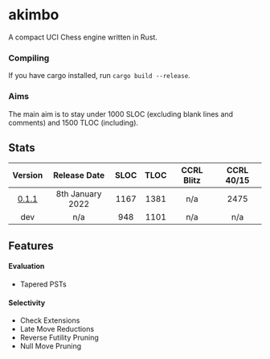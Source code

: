 # akimbo
A compact UCI Chess engine written in Rust.

### Compiling
If you have cargo installed, run `cargo build --release`.

### Aims
The main aim is to stay under 1000 SLOC (excluding blank lines and comments) and 1500 TLOC (including).

## Stats
|                             Version                               |     Release Date     | SLOC | TLOC | CCRL Blitz | CCRL 40/15 |
| :----------------------------------------------------------------:| :-------------------:|:----:|:----:|:----------:|:----------:|
| [0.1.1](https://github.com/JacquesRW/akimbo/releases/tag/v0.1.1)  |   8th January 2022   | 1167 | 1381 |    n/a     |    2475    |
|                               dev                                 |          n/a         |  948 | 1101 |    n/a     |     n/a    |

## Features

#### Evaluation
- Tapered PSTs

#### Selectivity
- Check Extensions
- Late Move Reductions
- Reverse Futility Pruning
- Null Move Pruning
